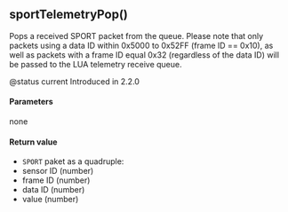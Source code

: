 <!-- This file was generated by the script. Do not edit it, any changes will be lost! -->

## sportTelemetryPop()



Pops a received SPORT packet from the queue. Please note that only packets using a data ID within 0x5000 to 0x52FF
(frame ID == 0x10), as well as packets with a frame ID equal 0x32 (regardless of the data ID) will be passed to
the LUA telemetry receive queue.

@status current Introduced in 2.2.0


#### Parameters

none

#### Return value

* `SPORT` paket as a quadruple:
 * sensor ID (number)
 * frame ID (number)
 * data ID (number)
 * value (number)



